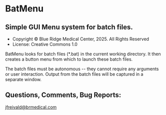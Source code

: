 # BatMenu
## Simple GUI Menu system for batch files.

* Copyright © Blue Ridge Medical Center, 2025. All Rights Reserved
* License: Creative Commons 1.0

BatMenu looks for batch files (*.bat) in the current working directory. It then creates a button menu from which to launch these batch files.

The batch files must be autonomous -- they cannot require any arguments or user interaction. Output from the batch files will be captured in a separate window.

## Questions, Comments, Bug Reports:

jfreivald@brmedical.com
